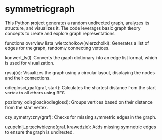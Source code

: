 # symmetricgraph
This Python project generates a random undirected graph, analyzes its structure, and visualizes it. 
The code leverages basic graph theory concepts to create and explore graph representations

functions overview
lista_wierzcholkow(wierzcholki): Generates a list of edges for the graph, randomly connecting vertices.

konwert_ls(l): Converts the graph dictionary into an edge list format, which is used for visualization.

rysuj(x): Visualizes the graph using a circular layout, displaying the nodes and their connections.

odleglosci_graf(graf, start): Calculates the shortest distance from the start vertex to all others using BFS.

poziomy_odleglosci(odleglosci): Groups vertices based on their distance from the start vertex.

czy_symetryczny(graf): Checks for missing symmetric edges in the graph.

uzupelnij_przeciwbiezne(graf, krawedzie): Adds missing symmetric edges to ensure the graph is undirected.
